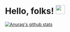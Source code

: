 # Hello, folks! <img src="https://raw.githubusercontent.com/MartinHeinz/MartinHeinz/master/wave.gif" width="30px">

[![Anurag's github stats](https://github-readme-stats.vercel.app/api?username=zouzonghua)](https://github.com/anuraghazra/github-readme-stats)
